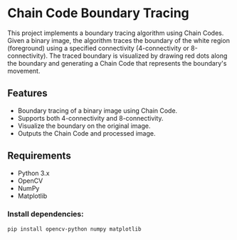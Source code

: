 # Chain Code Boundary Tracing

This project implements a boundary tracing algorithm using Chain Codes. Given a binary image, the algorithm traces the boundary of the white region (foreground) using a specified connectivity (4-connectivity or 8-connectivity). The traced boundary is visualized by drawing red dots along the boundary and generating a Chain Code that represents the boundary's movement.

## Features

- Boundary tracing of a binary image using Chain Code.
- Supports both 4-connectivity and 8-connectivity.
- Visualize the boundary on the original image.
- Outputs the Chain Code and processed image.

## Requirements

- Python 3.x
- OpenCV
- NumPy
- Matplotlib

### Install dependencies:

```bash
pip install opencv-python numpy matplotlib
